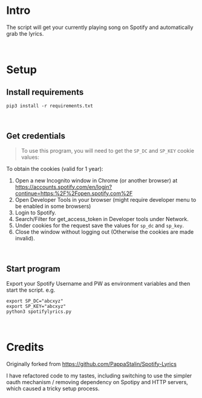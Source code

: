 # Intro
The script will get your currently playing song on Spotify and automatically grab the lyrics.

&nbsp;

# Setup
## Install requirements
`pip3 install -r requirements.txt`

&nbsp;


## Get credentials

> To use this program, you will need to get the `SP_DC` and `SP_KEY` cookie values:  


To obtain the cookies (valid for 1 year):

1. Open a new Incognito window in Chrome (or another browser) at https://accounts.spotify.com/en/login?continue=https:%2F%2Fopen.spotify.com%2F
2. Open Developer Tools in your browser (might require developer menu to be enabled in some browsers)
3. Login to Spotify.
4. Search/Filter for get_access_token in Developer tools under Network.
5. Under cookies for the request save the values for `sp_dc` and `sp_key`.
6. Close the window without logging out (Otherwise the cookies are made invalid).

&nbsp;


## Start program
Export your Spotify Username and PW as environment variables and then start the script.  e.g.  

```
export SP_DC="abcxyz"
export SP_KEY="abcxyz"
python3 spotifylyrics.py
```

&nbsp;

# Credits
Originally forked from https://github.com/PappaStalin/Spotify-Lyrics  

I have refactored code to my tastes, including switching to use the simpler oauth mechanism / removing dependency on Spotipy and HTTP servers, which caused a tricky setup process.
